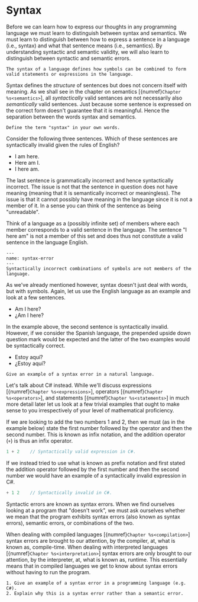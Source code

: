# Syntax

Before we can learn how to express our thoughts in any programming language we must learn to distinguish between syntax and semantics.
We must learn to distinguish between how to express a sentence in a language (i.e., syntax) and what that sentence means (i.e., semantics).
By understanding syntactic and semantic validity, we will also learn to distinguish between syntactic and semantic errors.

```{important}
The syntax of a language defines how symbols can be combined to form valid statements or expressions in the language.
```

Syntax defines the *structure* of sentences but does not concern itself with meaning. 
As we shall see in the chapter on semantics [{numref}`Chapter %s<semantics>`], all *syntactically* valid sentances are not necessarily also *semantically* valid sentences.
Just because some sentence is expressed on the correct form doesn't guarantee that it is meaningful.
Hence the separation between the words syntax and semantics.

```{exercise}
Define the term "syntax" in your own words.
```

<!--
Theoreticians have studied syntax in many ways.
In computing we tend to talk about generative grammar, an idea proposed by Noam Chomsky.
See e.g. [Chomsky (1957)](#ref_chomsky_1957_syntactic).

The syntax of a given language is defined by what we refer to as a grammar.
-->

Consider the following three sentences.
Which of these sentences are syntactically invalid given the rules of English?

* I am here.
* Here am I.
* I here am.

The last sentence is grammatically incorrect and hence syntactically incorrect.
The issue is not that the sentence in question does not have meaning (meaning that it is semantically incorrect or meaningless).
The issue is that it cannot possibly have meaning in the language since it is not a member of it.
In a sense you can think of the sentence as being "unreadable".

Think of a language as a (possibly infinite set) of members where each member corresponds to a valid sentence in the language.
The sentence "I here am" is not a member of this set and does thus not constitute a valid sentence in the language English.

```{figure} ../images/syntax-error.png
---
name: syntax-error
---
Syntactically incorrect combinations of symbols are not members of the language.
```

As we've already mentioned however, syntax doesn't just deal with words, but with symbols.
Again, let us use the English language as an example and look at a few sentences.

* Am I here?
* ¿Am I here?

In the example above, the second sentence is syntactically invalid.
However, if we consider the Spanish language, the prepended upside down question mark would be expected and the latter of the two examples would be syntactically correct.

* Estoy aquí?
* ¿Estoy aquí?

```{exercise}
Give an example of a syntax error in a natural language.
```

Let's talk about C# instead.
While we'll discuss expressions [{numref}`Chapter %s<expressions>`], operators [{numref}`Chapter %s<operators>`], and statements [{numref}`Chapter %s<statements>`] in much more detail later let us look at a few trivial examples that ought to make sense to you irrespectively of your level of mathematical proficiency.

If we are looking to add the two numbers 1 and 2, then we must (as in the example below) state the first number followed by the operator and then the second number.
This is known as infix notation, and the addition operator (`+`) is thus an infix operator.

```csharp
1 + 2    // Syntactically valid expression in C#.
```

If we instead tried to use what is known as prefix notation and first stated the addition operator followed by the first number and then the second number we would have an example of a syntactically invalid expression in C#.

```csharp
+ 1 2    // Syntactically invalid in C#.
```

Syntactic errors are known as syntax errors.
When we find ourselves looking at a program that "doesn't work", we must ask ourselves whether we mean that the program exhibits syntax errors (also known as syntax errors), semantic errors, or combinations of the two.

When dealing with compiled languages [{numref}`Chapter %s<compilation>`] syntax errors are brought to our attention, by the compiler, at, what is known as, compile-time.
When dealing with interpreted languages  [{numref}`Chapter %s<interpretation>`] syntax errors are only brought to our attention, by the interpreter, at, what is known as, runtime.
This essentially means that in compiled languages we get to know about syntax errors without having to run the program.

<!--
- *Grammars (beyond scope).*
- *Övningsuppgifter på detta längre fram när vi har mer kunskap.*
- *Syntax error*
-->

```{exercise}
1. Give an example of a syntax error in a programming language (e.g. C#).
2. Explain why this is a syntax error rather than a semantic error.
```

